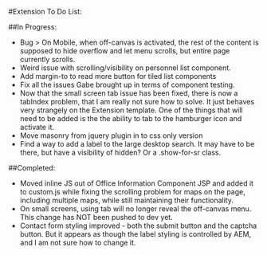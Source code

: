 #Extension To Do List:

##In Progress:

- Bug > On Mobile, when off-canvas is activated, the rest of the content is supposed to hide overflow and let menu scrolls, but entire page currently scrolls.
- Weird issue with scrolling/visibility on personnel list component.
- Add margin-to to read more button for tiled list components
- Fix all the issues Gabe brought up in terms of component testing.
- Now that the small screen tab issue has been fixed, there is now a tabIndex problem, that I am really not sure how to solve.  It just behaves very strangely on the Extension template.  One of the things that will need to be added is the the ability to tab to the hamburger icon and activate it.
- Move masonry from jquery plugin in to css only version
- Find a way to add a label to the large desktop search.  It may have to be there, but have a visibility of hidden?  Or a .show-for-sr class.

##Completed:

- Moved inline JS out of Office Information Component JSP and added it to custom.js while fixing the scrolling problem for maps on the page, including multiple maps, while still maintaining their functionality.
- On small screens, using tab will no longer reveal the off-canvas menu.  This change has NOT been pushed to dev yet.
- Contact form styling improved - both the submit button and the captcha button.  But it appears as though the label styling is controlled by AEM, and I am not sure how to change it.
